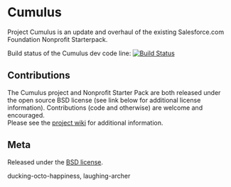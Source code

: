 Cumulus
=======

Project Cumulus is an update and overhaul of the existing Salesforce.com Foundation Nonprofit Starterpack.

Build status of the Cumulus dev code line:  [![Build Status](http://ci.salesforcefoundation.org/buildStatus/icon?job=Cumulus_dev)](http://ci.salesforcefoundation.org/job/Cumulus_dev/)

Contributions
-------------
The Cumulus project and Nonprofit Starter Pack are both released under the open source BSD license (see link below for additional license information).  Contributions (code and otherwise) are welcome and encouraged.  
Please see the <a href="https://github.com/SalesforceFoundation/Cumulus/wiki" target="_blank">project wiki</a> for additional information. 

Meta
----
Released under the [BSD license](http://www.opensource.org/licenses/BSD-3-Clause).

ducking-octo-happiness, laughing-archer
